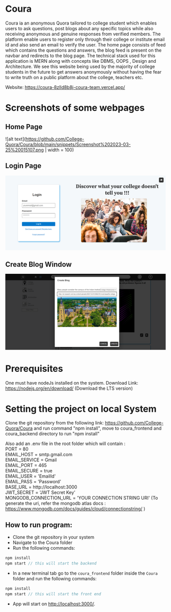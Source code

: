# Coura

Coura ia an anonymous Quora tailored to college student which enables users to ask questions, post blogs about any specific topics while also receiving anonymous and genuine responses from verified members. The platform enable users to register only through their college or institute email id and also send an email to verify the user. The home page consists of feed which contains the questions and answers, the blog feed is present on the navbar and redirects to the blog page. The technical stack used for this application is MERN along with concepts like DBMS, OOPS , Design and Architecture. We see this website being used by the majority of college students in the future to get answers anonymously without having the fear to write truth on a public platform about the college, teachers etc.

Website: https://coura-8zlld8b8j-coura-team.vercel.app/

# Screenshots of some webpages
## Home Page
![alt text](https://github.com/College-Quora/Coura/blob/main/snippets/Screenshot%202023-03-25%20015107.png | width = 100)

## Login Page
![alt text](https://github.com/College-Quora/Coura/blob/main/snippets/screencapture-coura-8zlld8b8j-coura-team-vercel-app-login-2023-03-25-01_37_25.png)

<!-- ## Answers Page
![alt text](https://github.com/College-Quora/Coura/blob/main/snippets/Screenshot%202023-03-25%20022754.png) -->

## Create Blog Window
![alt text](https://github.com/College-Quora/Coura/blob/main/snippets/Screenshot%202023-03-25%20021130.png)

# Prerequisites
One must have nodeJs installed on the system. Download Link: https://nodejs.org/en/download/ (Download the LTS version)

# Setting the project on local System
Clone the git repository from the following link: https://github.com/College-Quora/Coura and run command "npm install", move to coura_frontend and coura_backend directory to run "npm install"

Also add an .env file in the root folder which will contain : <br/>
PORT = 80  <br/> 
EMAIL_HOST = smtp.gmail.com <br/>
EMAIL_SERVICE = Gmail <br/>
EMAIL_PORT = 465 <br/>
EMAIL_SECURE = true <br/>
EMAIL_USER = 'EmailId'  <br/>
EMAIL_PASS = 'Password' <br/>
BASE_URL = http://localhost:3000 <br/>
JWT_SECRET = 'JWT Secret Key' <br/>
MONGODB_CONNECTION_URL = 'YOUR CONNECTION STRING URI'  (To generate the uri, refer the mongodb atlas docs : https://www.mongodb.com/docs/guides/cloud/connectionstring/ ) 

## How to run program:

- Clone the git repository in your system
- Navigate to the Coura folder
- Run the following commands:

```groovy
npm install
npm start // this will start the backend
```

- In a new terminal tab go to the `coura_frontend` folder inside the `Coura` folder and run the following commands:

```groovy
npm install 
npm start // this will start the front end
```

- App will start on [http://localhost:3000/](http://localhost:3000/).
